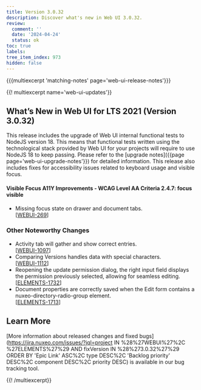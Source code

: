```yaml
---
title: Version 3.0.32
description: Discover what's new in Web UI 3.0.32.
review:
  comment: ''
  date: '2024-04-24'
  status: ok
toc: true
labels:
tree_item_index: 973
hidden: false
---
```


{{{multiexcerpt 'matching-notes' page='web-ui-release-notes'}}}

{{! multiexcerpt name='web-ui-updates'}}

## What’s New in Web UI for LTS 2021 (Version 3.0.32)

This release includes the upgrade of Web UI internal functional tests to NodeJS version 18. This means that functional tests written using the technological stack provided by Web UI for your projects will require to use NodeJS 18 to keep passing. Please refer to the [upgrade notes]({{page page='web-ui-upgrade-notes'}}) for detailed information. This release also includes fixes for accessibility issues related to keyboard usage and visible focus.

#### Visible Focus A11Y Improvements - WCAG Level AA Criteria 2.4.7: focus visible

- Missing focus state on drawer and document tabs.<br/>[[WEBUI-269](https://jira.nuxeo.com/browse/WEBUI-269)]

### Other Noteworthy Changes

- Activity tab will gather and show correct entries.<br/>[[WEBUI-1097](https://jira.nuxeo.com/browse/WEBUI-1097)]
- Comparing Versions handles data with special characters.<br/>[[WEBUI-1112](https://jira.nuxeo.com/browse/WEBUI-1112)]
- Reopening the update permission dialog, the right input field displays the permission previously selected, allowing for seamless editing.<br/>[[ELEMENTS-1732](https://jira.nuxeo.com/browse/ELEMENTS-1732)]
- Document properties are correctly saved when the Edit form contains a nuxeo-directory-radio-group element.<br/>[[ELEMENTS-1713](https://jira.nuxeo.com/browse/ELEMENTS-1713)]

## Learn More

[More information about released changes and fixed bugs](https://jira.nuxeo.com/issues/?jql=project IN %28%27WEBUI%27%2C %27ELEMENTS%27%29 AND fixVersion IN %28%273.0.32%27%29 ORDER BY 'Epic Link' ASC%2C type DESC%2C 'Backlog priority' DESC%2C component DESC%2C priority DESC) is available in our bug tracking tool.

{{! /multiexcerpt}}
